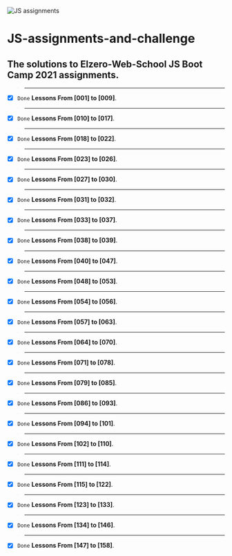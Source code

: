 ![JS assignments](https://miro.medium.com/max/785/1*H-25KB7EbSHjv70HXrdl6w.png)
# JS-assignments-and-challenge
## The solutions to Elzero-Web-School JS Boot Camp 2021 assignments.
>-------------------------------------
- [x] `Done` **Lessons From [001] to [009]**.
>--------------------------------------
- [x] `Done` **Lessons From [010] to [017]**.
>--------------------------------------
- [x] `Done` **Lessons From [018] to [022]**.
>--------------------------------------
- [x] `Done` **Lessons From [023] to [026]**.
>--------------------------------------
- [x] `Done` **Lessons From [027] to [030]**.
>--------------------------------------
- [x] `Done` **Lessons From [031] to [032]**.
>--------------------------------------
- [x] `Done` **Lessons From [033] to [037]**.
>--------------------------------------
- [x] `Done` **Lessons From [038] to [039]**.
>--------------------------------------
- [x] `Done` **Lessons From [040] to [047]**.
>--------------------------------------
- [x] `Done` **Lessons From [048] to [053]**.
>--------------------------------------
- [x] `Done` **Lessons From [054] to [056]**.
>--------------------------------------
- [x] `Done` **Lessons From [057] to [063]**.
>--------------------------------------
- [x] `Done` **Lessons From [064] to [070]**.
>--------------------------------------
- [x] `Done` **Lessons From [071] to [078]**.
>-------------------------------------
- [x] `Done` **Lessons From [079] to [085]**.
>--------------------------------------
- [x] `Done` **Lessons From [086] to [093]**.
>-------------------------------------
- [x] `Done` **Lessons From [094] to [101]**.
>--------------------------------------
- [x] `Done` **Lessons From [102] to [110]**.
>--------------------------------------
- [x] `Done` **Lessons From [111] to [114]**.
>--------------------------------------
- [x] `Done` **Lessons From [115] to [122]**.
>--------------------------------------
- [x] `Done` **Lessons From [123] to [133]**.
>--------------------------------------
- [x] `Done` **Lessons From [134] to [146]**.
>--------------------------------------
- [x] `Done` **Lessons From [147] to [158]**.
